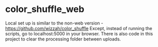 # color_shuffle_web

Local set up is similar to the non-web version - https://github.com/wizzah/color_shuffle
Except, instead of running the scripts, go to localhost:5000 in your browser. 
There is also code in this project to clear the processing folder between uploads.
